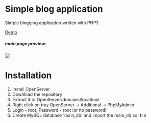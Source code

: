 # Simple blog application

Simple blogging application written with PHP7.

[Demo](https://blog.satond.ru/)
##### main page preview:
#### ![](https://media.giphy.com/media/eDMjPjrE7nfmCNDVPG/giphy.gif)



# Installation
1. Install OpenServer
2. Download the repository
3. Extract it to OpenServer/domains/localhost
4. Right click on tray OpenServer -> Additional -> PhpMyAdmin
5. Login - root, Password - root (or no password)
6. Create MySQL database 'main_db' and import the main_db.sql file